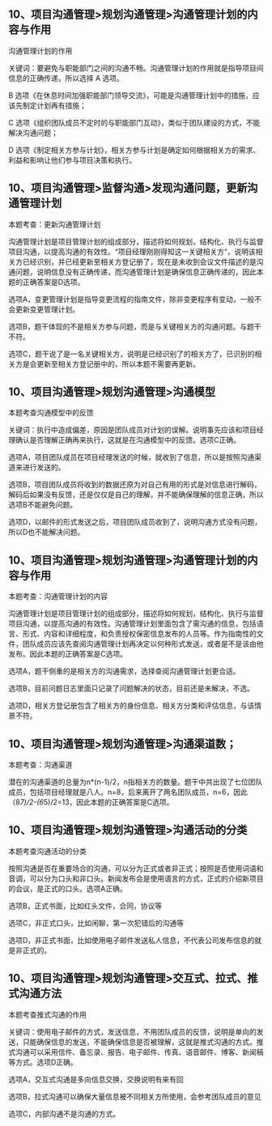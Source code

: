 ## 10、项目沟通管理>规划沟通管理>沟通管理计划的内容与作用

沟通管理计划的作用

关键词：要避免与职能部门之间的沟通不畅。沟通管理计划的作用就是指导项目间信息的正确传递，所以选择 A 选项。

B 选项《在休息时间加强职能部门领导交流》，可能是沟通管理计划中的措施，应该先制定计划再有措施；

C 选项《组织团队成员不定时的与职能部门互动》，类似于团队建设的方式，不能解决沟通问题；

D 选项《制定相关方参与计划》，相关方参与计划是确定如何根据相关方的需求、利益和影响让他们参与项目决策和执行。

## 10、项目沟通管理>监督沟通>发现沟通问题，更新沟通管理计划

本题考查：更新沟通管理计划

沟通管理计划是项目管理计划的组成部分，描述将如何规划，结构化、执行与监督项目沟通，以提高沟通的有效性。“项目经理刚刚得知这一关键相关方“，说明该相关方已经识别，并已经更新至相关方登记册了，现在是未收到会议文件描述的是沟通问题，说明信息没有正确传递，而沟通管理计划是确保信息正确传递的，因此本题的正确答案是D选项。

选项A，变更管理计划是指导变更流程的指南文件，除非变更程序有变动，一般不会更新变更管理计划。

选项B，题干体现的不是相关方参与问题，而是与关键相关方的沟通问题。与题干不符。

选项C，题干说了是一名关键相关方，说明是已经识别了的相关方了，已识别的相关方是会更新至相关方登记册中的，所以本题不需要再更新。


## 10、项目沟通管理>规划沟通管理>沟通模型

本题考查沟通模型中的反馈

关键词：执行中造成偏差，原因是团队成员对计划的误解。说明事先应该和项目经理确认是否理解正确再来执行，这就是在沟通模型中的反馈。选项C正确。

选项A，项目团队成员在项目经理发送的时候，就收到了信息，所以是按照沟通渠道来进行发送的。

选项B，项目团队成员将收到的数据还原为对自己有用的形式是对信息进行解码，解码后如果没有反馈，还是仅仅是自己的理解，并不能确保理解的信息正确，所以选项B不能避免问题。

选项D，以邮件的形式发送之后，项目团队成员收到了，说明沟通方式没有问题，所以D也不能解决问题。

## 10、项目沟通管理>规划沟通管理>沟通管理计划的内容与作用

本题考查：沟通管理计划的内容

沟通管理计划是项目管理计划的组成部分，描述将如何规划，结构化、执行与监督项目沟通，以提高沟通的有效性。沟通管理计划里面包含了需沟通的信息，包括语言、形式、内容和详细程度，和负责授权保密信息发布的人员等。作为指南性的文件，团队成员应该先查阅沟通管理计划再决定以何种形式发送，或者是不是该由他发布。因此本题的正确答案是C选项。

选项A，题干侧重的是相关方的沟通需求，选择查阅沟通管理计划更合适。

选项B，目前问题日志里面只记录了问题解决的状态，目前还是未解决，不选。

选项D，相关方登记册包含了相关方的身份信息、相关方分类和评估信息，与该情景不符。

## 10、项目沟通管理>规划沟通管理>沟通渠道数；

本题考查：沟通渠道

潜在的沟通渠道的总量为n*(n-1)/2，n指相关方的数量。题干中共出现了七位团队成员，包括项目经理就是八人。n=8，后来离开了两名团队成员，n=6，因此（8*7)/2-(6*5)/2=13，因此本题的正确答案是C选项。


## 10、项目沟通管理>规划沟通管理>沟通活动的分类

本题考查沟通活动的分类

按照沟通是否在重要场合的沟通，可以分为正式或者非正式；按照是否使用词语和音调，可以分为口头和非口头。新闻发布会是使用语言的方式，正式的介绍新项目的会议，是正式的口头。选项A正确。

选项B，正式书面，比如红头文件，合同，协议等

选项C，非正式口头，比如闲聊，第一次犯错后的沟通等

选项D，非正式书面，比如使用电子邮件发送私人信息，不代表公司发布信息的就是非正式的。

## 10、项目沟通管理>规划沟通管理>交互式、拉式、推式沟通方法

本题考查推式沟通的作用

关键词：使用电子邮件的方式，发送信息，不用团队成员的反馈，说明是单向的发送，只能确保信息的发送，不能确保信息是否被理解，这就是推式沟通的方式。推式沟通可以采用信件、备忘录、报告、电子邮件、传真、语音邮件、博客、新闻稿等方式。选项D正确。

选项A，交互式沟通是多向信息交换，交换说明有来有回

选项B，拉式沟通可以确保大量信息被不同相关方所使用，会参考团队成员的意见

选项C，内部沟通不是沟通的方式。






























